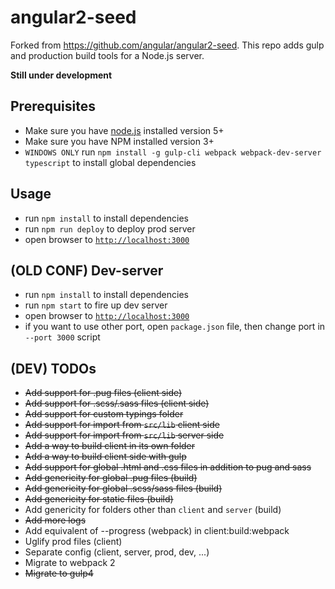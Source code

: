 # angular2-seed

Forked from https://github.com/angular/angular2-seed.
This repo adds gulp and production build tools for a Node.js server.

**Still under development**

## Prerequisites
- Make sure you have [node.js](https://nodejs.org/) installed version 5+
- Make sure you have NPM installed version 3+
- `WINDOWS ONLY` run `npm install -g gulp-cli webpack webpack-dev-server typescript` to install global dependencies

## Usage
- run `npm install` to install dependencies
- run `npm run deploy` to deploy prod server
- open browser to [`http://localhost:3000`](http://localhost:3000)

## (OLD CONF) Dev-server
- run `npm install` to install dependencies
- run `npm start` to fire up dev server
- open browser to [`http://localhost:3000`](http://localhost:3000)
- if you want to use other port, open `package.json` file, then change port in `--port 3000` script

## (DEV) TODOs
- ~~Add support for .pug files (client side)~~
- ~~Add support for .scss/.sass files (client side)~~
- ~~Add support for custom typings folder~~
- ~~Add support for import from `src/lib` client side~~
- ~~Add support for import from `src/lib` server side~~
- ~~Add a way to build client in its own folder~~
- ~~Add a way to build client side with gulp~~
- ~~Add support for global .html and .css files in addition to pug and sass~~
- ~~Add genericity for global .pug files (build)~~
- ~~Add genericity for global .scss/sass files (build)~~
- ~~Add genericity for static files (build)~~
- Add genericity for folders other than `client` and `server` (build)
- ~~Add more logs~~
- Add equivalent of --progress (webpack) in client:build:webpack
- Uglify prod files (client)
- Separate config (client, server, prod, dev, ...)
- Migrate to webpack 2
- ~~Migrate to gulp4~~
